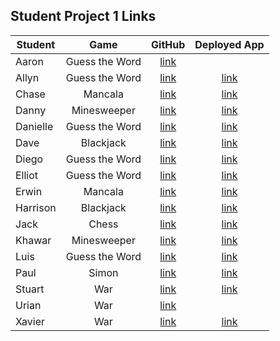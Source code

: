 ## Student Project 1 Links

| Student | Game | GitHub | Deployed App |
|---|:---:|:---:|:---:|
| Aaron | Guess the Word | [link](https://github.com/J-AaronLong/guess-the-word) |  |
| Allyn | Guess the Word | [link](https://github.com/awoodward6/projectOne) | [link](https://awoodward6.github.io/guess-the-word/) |
| Chase | Mancala | [link](https://github.com/chaseeanderson/MancalaGameCA/tree/main) | [link](https://chaseeanderson.github.io/MancalaGameCA/) |
| Danny | Minesweeper | [link](https://github.com/danny-shindel/MineSweeper) | [link](https://danny-shindel.github.io/MineSweeper/) |
| Danielle | Guess the Word | [link](https://github.com/damartinez16/hangman-project1) | [link](https://damartinez16.github.io/hangman-project1/) |
| Dave | Blackjack | [link](https://github.com/LordSnoosh/sabacc-game-proj1) | [link](https://lordsnoosh.github.io/blackjack/) |
| Diego | Guess the Word | [link](https://github.com/DiegoRuiz06/First-Project) | [link](https://diegoruiz06.github.io/First-Project/) |
| Elliot | Guess the Word | [link](https://github.com/elliothwang/snowman) | [link](https://elliothwang.github.io/snowman/) |
| Erwin | Mancala | [link](https://github.com/erwinmedina/mancala) | [link](https://erwinmedina.github.io/mancala/) |
| Harrison | Blackjack | [link](https://github.com/Harrison-Berek/blackjack) | [link](https://harrison-berek.github.io/blackjack/) |
| Jack | Chess | [link](https://github.com/jackhr/chess-project) | [link](https://jackhr.github.io/chess-project/) |
| Khawar | Minesweeper | [link](https://github.com/khawarrr/project1_minesweeper) | [link](https://khawarrr.github.io/project1_minesweeper/) |
| Luis | Guess the Word | [link](https://github.com/lhern026/GUESS_THE_WORD) | [link](https://lhern026.github.io/GUESS_THE_WORD/) |
| Paul | Simon | [link](https://github.com/cloudpc7/project) | [link](https://cloudpc7.github.io/project/) |
| Stuart | War | [link](https://github.com/StuK359/WarPlus) | [link](https://stuk359.github.io/WarPlus/) |
| Urian | War | [link](https://git.generalassemb.ly/urian/ProjectIWar) |  |
| Xavier | War | [link](https://github.com/imthedude2351/FirstProject-War) | [link](https://imthedude2351.github.io/FirstProject-War/) |
